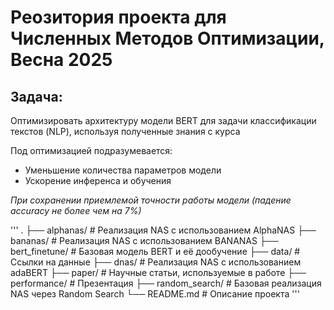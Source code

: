 # Реозитория проекта для Численных Методов Оптимизации, Весна 2025

## Задача:
Оптимизировать архитектуру модели BERT для задачи классификации текстов (NLP), используя полученные знания с курса

Под оптимизацией подразумевается:
- Уменьшение количества параметров модели
- Ускорение инференса и обучения

  
*При сохранении приемлемой точности работы модели (падение accuracy не более чем на 7%)*

'''
.
├── alphanas/           # Реализация NAS c использованием AlphaNAS
├── bananas/            # Реализация NAS c использованием BANANAS
├── bert_finetune/      # Базовая модель BERT и её дообучение
├── data/               # Ссылки на данные
├── dnas/               # Реализация NAS c использованием adaBERT
├── paper/              # Научные статьи, используемые в работе
├── performance/        # Презентация
├── random_search/      # Базовая реализация NAS через Random Search
└── README.md           # Описание проекта
'''
